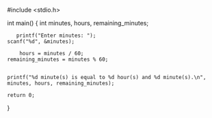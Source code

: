 #include <stdio.h>

int main() {
    int minutes, hours, remaining_minutes;

       printf("Enter minutes: ");
    scanf("%d", &minutes);

        hours = minutes / 60;
    remaining_minutes = minutes % 60;

    
    printf("%d minute(s) is equal to %d hour(s) and %d minute(s).\n", minutes, hours, remaining_minutes);

    return 0;
}